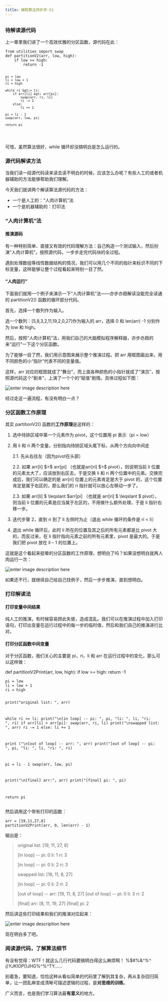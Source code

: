 ```yaml
---
title: 编程算法同步学-51
---
```

<article id="topicContainer" class="column_content"><h2 class="topic_title"></h2><div><h3 id="">待解读源代码</h3>
<p>上一章里我们讲了一个高效优雅的分区函数，源代码在此：</p>
<pre><code>from utilities import swap
def partitionV2(arr, low, high):
    if low &gt;= high:
        return -1

    pi = low    
    li = low + 1
    ri = high

    while ri &gt;= li:
        if arr[li] &gt; arr[pi]:
            swap(arr, ri, li)
            ri -= 1
        else:
            li += 1

    pi = li - 1
    swap(arr, low, pi)

    return pi
</code></pre>
<p>可惜，虽然算法很好，while 循环却没搞明白是怎么运行的。</p>
<h3 id="-1">源代码解读方法</h3>
<p>当我们读一段源代码读来读去读不明白的时候，应该怎么办呢？有些人工的或者机器辅助的方法能够帮助我们理解。</p>
<p>今天我们就讲两个解读算法源代码的方法：</p>
<ul>
<li>一个是人工的：“人肉计算机”法</li>
<li>一个是机器辅助的：打印法</li>
</ul>
<h3 id="-2">“人肉计算机”法</h3>
<h4 id="-3">推演源码</h4>
<p>有一种特别简单、直接又有效的代码理解方法：自己构造一个测试输入，然后扮演“人肉计算机”，按照源代码，一步步走完代码块的全过程。</p>
<p>遇到处理数组等线性数据结构的情况，我们可以用几个不同的指针来标识不同的下标变量，这样能够让整个过程看起来特别一目了然。</p>
<h4 id="-4">“人肉运行”</h4>
<p>下面我们就用一个例子来演示一下“人肉计算机”法——亦步亦趋解读没能完全读通的 partitionV2() 函数的循环部分代码。</p>
<p>首先，选择一个数列作为输入。</p>
<p>选一个数列：[5,8,3,2,11,19,2,0,27]作为输入的 arr，选择 0 和 len(arr) -1 分别作为 low 和 high。</p>
<p>然后，按照“人肉计算机”法，用我们自己的大脑模拟程序解释器，亦步亦趋的来“运行”一下这个分区函数。</p>
<p>为了能够一目了然，我们用示意图来展示整个推演过程。把 arr 用框图画出来，用不同颜色的小“指针”代表不同的变量值。</p>
<p>这样，arr 对应的框图就成了“舞台”，而上面各种颜色的小指针就成了“演员”，按照源代码这个“剧本”，上演了一个个的“赋值”剧情。具体过程如下图：</p>
<p><img src="https://images.gitbook.cn/a6c93f20-c408-11e9-8531-c5076932484e" alt="enter image description here" /></p>
<p>经过走这一遍流程，有没有明白一点？</p>
<h3 id="-5">分区函数工作原理</h3>
<p>其实 partitionV2() 函数的<strong>工作原理</strong>是这样的：</p>
<ol>
<li><p>选中待排区域中第一个元素作为 pivot，这个位置用 pi 表示（pi = low）</p></li>
<li><p>用 li 和 ri 两个变量，分别指向待排区域头尾下标，从两个方向向中间走</p>
<p>2.1.    先从右往左（因为pivot在头部）</p>
<p>2.2.    如果 arr[li] $&gt;$ arr[pi] （也就是arr[ri] $&gt;$ pivot），则说明当前 li 位置的元素太大了，应该放到右区去，于是交换 li 和 ri 两个位置中的元素。交换完成后，我们可以确定的是 arr[ri] 位置上的元素肯定是大于 pivot 的，这个位置肯定是属于右区的，那么我们的 ri 指针就可以放心左移动一步了。</p>
<p>2.3.  如果    arr[li] $ \leqslant $arr[pi] （也就是 arr[ri] $ \leqslant $ pivot），则当前 li 位置的元素是应当属于左区的，不用做什么额外处理，于是 li 指针右移一步。</p></li>
<li><p>迭代步骤 2，直到 ri 到了 li 左侧时为止（退出 while 循环的条件是 ri &lt; li）</p></li>
<li><p>退出 while 循环后，此时 li 所在的位置及其之后的所有元素都是比 pivot 大的，而反过来，在 li 指针指向元素之前的所有元素里，pivot 是最大的。于是我们把 pivot 放在 li – 1 的位置上。</p></li>
</ol>
<p>这就是这个看起来挺晕的分区函数的工作原理，想明白了吗？如果没想明白就再人肉运行一次：</p>
<p><img src="https://images.gitbook.cn/bab72ce0-c408-11e9-a391-b9e31c482918" alt="enter image description here" /></p>
<p>如果还不行，就继续自己给自己找例子，然后一步步推演，直到想明白。</p>
<h3 id="-6">打印解读法</h3>
<h4 id="-7">打印变量中间结果</h4>
<p>纯人工的推演，有时候容易顾此失彼，造成混乱。我们可以在推演过程中加入打印语句，打印出变量在运行过程中的每一步的临时值，然后和我们自己的推演进行比对。</p>
<h4 id="-8">打印分区函数中间变量</h4>
<p>对于分区函数，我们关心的主要是 pi，ri，li 和 arr 在运行过程中的变化，那么可以这样做：</p>
<p>def partitionV2Print(arr, low, high):
    if low &gt;= high:
        return -1</p>
<pre><code>pi = low
li = low + 1
ri = high

print("original list: ", arr)

while ri &gt;= li:
    print("\n[in loop] -- pi: ", pi, "li: ", li, "ri: ", ri)
    if arr[li] &gt; arr[pi]:
        swap(arr, ri, li)
        print("\nswapped list: ", arr)
        ri -= 1
    else:
        li += 1

print ("\n[out of loop] -- arr: ", arr)
print("[out of loop] -- pi: ", pi, "li: ", li, "ri: ", ri)

pi = li - 1
swap(arr, low, pi)

print("\n[final] arr:", arr)
print("[final] pi: ", pi)

return pi
</code></pre>
<p>然后调用这个带有打印的函数：</p>
<pre><code>arr = [19,11,27,8]
partitionV2Print(arr, 0, len(arr) - 1)
</code></pre>
<p>输出是：</p>
<blockquote>
  <p>original list:  [19, 11, 27, 8]</p>
  <p>[in loop] -- pi:  0 li:  1 ri:  3</p>
  <p>[in loop] -- pi:  0 li:  2 ri:  3</p>
  <p>swapped list:  [19, 11, 8, 27]</p>
  <p>[in loop] -- pi:  0 li:  2 ri:  2</p>
  <p>[out of loop] -- arr:  [19, 11, 8, 27]
   [out of loop] -- pi:  0 li:  3 ri:  2</p>
  <p>[final] arr: [8, 11, 19, 27] 
  [final] pi:  2</p>
</blockquote>
<p>然后讲这些打印结果和我们的推演对应起来：</p>
<p><img src="https://images.gitbook.cn/caa69cd0-c408-11e9-8531-c5076932484e" alt="enter image description here" /></p>
<p>现在明白多了吧。</p>
<h3 id="-9">阅读源代码，了解算法细节</h3>
<p>有没有觉得：WTF！就这么几行代码要搞明白得这么麻烦啊！ %$#%&amp;<em>^%^ ()YJKIOP</em>()JHG%^%^TY……</p>
<p>别着急，要知道，恰恰这种从看似简单的代码里了解到其复杂，再从复杂回归简单，让一团乱麻变成清晰可描述逻辑的过程，是<strong>对思维的训练</strong>。</p>
<p>广义而言，也是我们学习算法最<strong>有意义</strong>的地方。</p></div></article>